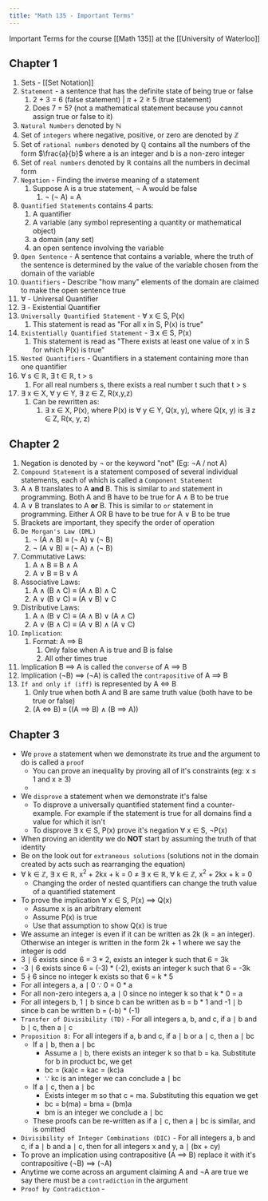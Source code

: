 ```yaml
---
title: "Math 135 - Important Terms"
---
```


Important Terms for the course [[Math 135]] at the [[University of Waterloo]]

## Chapter 1

1. Sets - [[Set Notation]]
2. `Statement` - a sentence that has the definite state of being true or false
	1. 2 + 3 = 6 (false statement) | $\pi$ + 2 $\geq$ 5 (true statement)
	2. Does 7 = 5? (not a mathematical statement because you cannot assign true or false to it)
3. `Natural Numbers` denoted by $\mathbb{N}$ 
4. Set of `integers` where negative, positive, or zero are denoted by $\mathbb{Z}$
5. Set of `rational numbers` denoted by $\mathbb{Q}$ contains all the numbers of the form $\frac{a}{b}$ where a is an integer and b is a non-zero integer
6. Set of `real numbers` denoted by $\mathbb{R}$ contains all the numbers in decimal form
7. `Negation` - Finding the inverse meaning of a statement
	1. Suppose A is a true statement, $\neg$ A would be false
		1. $\neg$ ($\neg$ A) = A
8. `Quantified Statements` contains 4 parts:
	1. A quantifier
	2. A variable (any symbol representing a quantity or mathematical object)
	3. a domain (any set)
	4. an open sentence involving the variable
9. `Open Sentence` - A sentence that contains a variable, where the truth of the sentence is determined by the value of the variable chosen from the domain of the variable
10. `Quantifiers` - Describe "how many" elements of the domain are claimed to make the open sentence true
11. $\forall$ - Universal Quantifier
12. $\exists$ - Existential Quantifier
13. `Universally Quantified Statement` - $\forall$ x $\in$ S, P(x)
	1. This statement is read as "For all x in S, P(x) is true"
14. `Existentially Quantified Statement` - $\exists$ x $\in$ S, P(x)
	1. This statement is read as "There exists at least one value of x in S for which P(x) is true"
15. `Nested Quantifiers` - Quantifiers in a statement containing more than one quantifier
16. $\forall$ s $\in$ $\mathbb{R}$, $\exists$ t $\in$ $\mathbb{R}$, t > s
	1. For all real numbers s, there exists a real number t such that t > s
17. $\exists$ x $\in$ X, $\forall$ y $\in$ Y, $\exists$ z $\in$ Z, R(x,y,z)
	1. Can be rewritten as:
		1. $\exists$ x $\in$ X, P(x), where P(x) is $\forall$ y $\in$ Y, Q(x, y), where Q(x, y) is $\exists$ z $\in$ Z, R(x, y, z)

## Chapter 2

1. Negation is denoted by $\neg$ or the keyword "not" (Eg: $\neg$A / not A)
2. `Compound Statement` is a statement composed of several individual statements, each of which is called a `Component Statement`
3. A $\land$ B translates to A **and** B. This is similar to `and` statement in programming. Both A and B have to be true for A $\land$ B to be true
4. A $\lor$ B translates to A **or** B. This is similar to `or` statement in programming. Either A OR B have to be true for A $\lor$ B to be true
5. Brackets are important, they specify the order of operation
6. `De Morgan's Law (DML)`
	1. $\neg$ (A $\land$ B) $\equiv$ ($\neg$ A) $\lor$ ($\neg$ B)
	2. $\neg$ (A $\lor$ B) $\equiv$ ($\neg$ A) $\land$ ($\neg$ B)
7. Commutative Laws:
	1. A $\land$ B $\equiv$ B $\land$ A
	2. A $\lor$ B $\equiv$ B $\lor$ A
8. Associative Laws:
	1. A $\land$ (B $\land$ C) $\equiv$ (A $\land$ B) $\land$ C
	2. A $\lor$ (B $\lor$ C) $\equiv$ (A $\lor$ B) $\lor$ C
9. Distributive Laws:
	1. A $\land$ (B $\lor$ C) $\equiv$ (A $\land$ B) $\lor$ (A $\land$ C)
	2. A $\lor$ (B $\land$ C) $\equiv$ (A $\lor$ B) $\land$ (A $\lor$ C)
10. `Implication`:
	1. Format: A $\implies$ B
		1. Only false when A is true and B is false
		2. All other times true
11. Implication B $\implies$ A is called the `converse` of A $\implies$ B
12. Implication ($\neg$B) $\implies$ ($\neg$A) is called the `contrapositive` of A $\implies$ B
13. `If and only if (iff)` is represented by A $\iff$ B
	1. Only true when both A and B are same truth value (both have to be true or false)
	2. (A $\iff$ B) $\equiv$ ((A $\implies$ B) $\land$ (B $\implies$ A))

## Chapter 3

- We `prove` a statement when we demonstrate its true and the argument to do is called a `proof`
	- You can prove an inequality by proving all of it's constraints (eg: x $\leq$ 1 and x $\geq$ 3)
	- 
- We `disprove` a statement when we demonstrate it's false
	- To disprove a universally quantified statement find a counter-example. For example if the statement is true for all domains find a value for which it isn't
	- To disprove $\exists$ x $\in$ S, P(x) prove it's negation $\forall$ x $\in$ S, $\neg$P(x)
- When proving an identity we do **NOT** start by assuming the truth of that identity
- Be on the look out for `extraneous solutions` (solutions not in the domain created by acts such as rearranging the equation) 
- $\forall$ k $\in$ $\mathbb{Z}$, $\exists$ x $\in$ $\mathbb{R}$, x$^2$ + 2kx + k = 0 $\neq$ $\exists$ x $\in$ $\mathbb{R}$, $\forall$ k $\in$ $\mathbb{Z}$, x$^2$ + 2kx + k = 0
	- Changing the order of nested quantifiers can change the truth value of a quantified statement
- To prove the implication $\forall$ x $\in$ S, P(x) $\implies$ Q(x)
	- Assume x is an arbitrary element
	- Assume P(x) is true
	- Use that assumption to show Q(x) is true
- We assume an integer is even if it can be written as 2k (k = an integer). Otherwise an integer is written in the form 2k + 1 where we say the integer is odd
- 3 $\mid$ 6 exists since 6 = 3 * 2, exists an integer k such that 6 = 3k
- -3 $\mid$ 6 exists since 6 = (-3) * (-2), exists an integer k such that 6 = -3k
- 5 $\nmid$ 6 since no integer k exists so that 6 = k * 5
- For all integers a, a $\mid$ 0 $\because$ 0 = 0 * a
- For all non-zero integers a, a $\mid$ 0 since no integer k so that k * 0 = a
- For all integers b, 1 $\mid$ b since b can be written as b = b * 1 and -1 $\mid$ b since b can be written b = (-b) * (-1)
- `Transfer of Divisibility (TD)` - For all integers a, b, and c, if a $\mid$ b and b $\mid$ c, then a $\mid$ c
- `Proposition 8:` For all integers if a, b and c, if a $\mid$ b or a $\mid$ c, then a $\mid$ bc
	- If a $\mid$ b, then a $\mid$ bc
		- Assume a $\mid$ b, there exists an integer k so that b = ka. Substitute for b in product bc, we get
		- bc = (ka)c = kac = (kc)a
		- $\because$ kc is an integer we can conclude a $\mid$ bc
	- If a $\mid$ c, then a $\mid$ bc
		- Exists integer m so that c = ma. Substituting this equation we get
		- bc = b(ma) = bma = (bm)a
		- bm is an integer we conclude a $\mid$ bc
	- These proofs can be re-written as if a $\mid$ c, then a $\mid$ bc is similar, and is omitted
- `Divisibility of Integer Combinations (DIC)` - For all integers a, b and c, if a $\mid$ b and a $\mid$ c, then for all integers x and y, a $\mid$ (bx + cy)
- To prove an implication using contrapositive (A $\implies$ B) replace it with it's contrapositive ($\neg$B) $\implies$ ($\neg$A)
- Anytime we come across an argument claiming A and $\neg$A are true we say there must be a `contradiction` in the argument
- `Proof by Contradiction` - 
